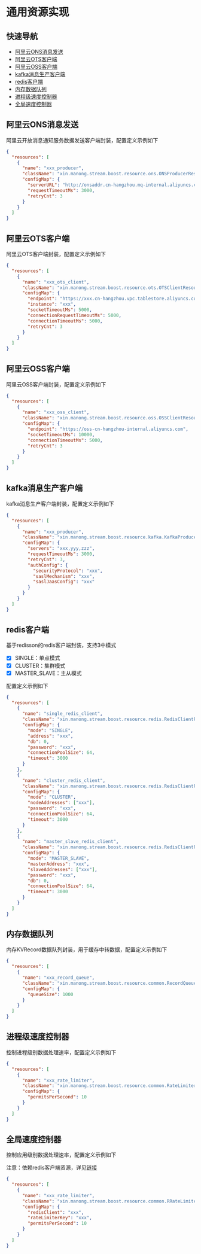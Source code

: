 # 通用资源实现

## 快速导航

* [阿里云ONS消息发送](https://github.com/frankcl/stream/blob/main/stream-resource/README.md#%E9%98%BF%E9%87%8C%E4%BA%91ons%E6%B6%88%E6%81%AF%E5%8F%91%E9%80%81)
* [阿里云OTS客户端](https://github.com/frankcl/stream/blob/main/stream-resource/README.md#%E9%98%BF%E9%87%8C%E4%BA%91ots%E5%AE%A2%E6%88%B7%E7%AB%AF)
* [阿里云OSS客户端](https://github.com/frankcl/stream/blob/main/stream-resource/README.md#%E9%98%BF%E9%87%8C%E4%BA%91oss%E5%AE%A2%E6%88%B7%E7%AB%AF)
* [kafka消息生产客户端](https://github.com/frankcl/stream/blob/main/stream-resource/README.md#kafka%E6%B6%88%E6%81%AF%E7%94%9F%E4%BA%A7%E5%AE%A2%E6%88%B7%E7%AB%AF)
* [redis客户端](https://github.com/frankcl/stream/blob/main/stream-resource/README.md#redis%E5%AE%A2%E6%88%B7%E7%AB%AF)
* [内存数据队列](https://github.com/frankcl/stream/blob/main/stream-resource/README.md#%E5%86%85%E5%AD%98%E6%95%B0%E6%8D%AE%E9%98%9F%E5%88%97)
* [进程级速度控制器](https://github.com/frankcl/stream/blob/main/stream-resource/README.md#%E8%BF%9B%E7%A8%8B%E7%BA%A7%E9%80%9F%E5%BA%A6%E6%8E%A7%E5%88%B6%E5%99%A8)
* [全局速度控制器](https://github.com/frankcl/stream/blob/main/stream-resource/README.md#%E5%85%A8%E5%B1%80%E9%80%9F%E5%BA%A6%E6%8E%A7%E5%88%B6%E5%99%A8)

## 阿里云ONS消息发送
阿里云开放消息通知服务数据发送客户端封装，配置定义示例如下
```json
{
  "resources": [
    {
      "name": "xxx_producer",                                                             //消息生产客户端名称
      "className": "xin.manong.stream.boost.resource.ons.ONSProducerResource",            //消息生产客户端资源全限定类名
      "configMap": {                                                                      //消息生产客户端配置信息
        "serverURL": "http://onsaddr.cn-hangzhou.mq-internal.aliyuncs.com:8080",          //ONS endpoint
        "requestTimeoutMs": 3000,                                                         //请求超时，单位毫秒，默认3秒
        "retryCnt": 3                                                                     //发送重试次数，默认3次
      }
    }
  ]
}
```

## 阿里云OTS客户端
阿里云OTS客户端封装，配置定义示例如下
```json
{
  "resources": [
    {
      "name": "xxx_ots_client",                                                           //OTS客户端名称
      "className": "xin.manong.stream.boost.resource.ots.OTSClientResource",              //OTS客户端资源全限定类名
      "configMap": {                                                                      //OTS客户端配置信息
        "endpoint": "https://xxx.cn-hangzhou.vpc.tablestore.aliyuncs.com",                //OTS endpoint
        "instance": "xxx",                                                                //OTS实例
        "socketTimeoutMs": 5000,                                                          //socket超时，单位毫秒，默认5秒
        "connectionRequestTimeoutMs": 5000,                                               //连接请求超时，单位毫秒，默认5秒
        "connectionTimeoutMs": 5000,                                                      //连接超时，单位毫秒，默认5秒
        "retryCnt": 3                                                                     //发送重试次数，默认3次
      }
    }
  ]
}
```

## 阿里云OSS客户端
阿里云OSS客户端封装，配置定义示例如下
```json
{
  "resources": [
    {
      "name": "xxx_oss_client",                                                           //OSS客户端名称
      "className": "xin.manong.stream.boost.resource.oss.OSSClientResource",              //OSS客户端资源全限定类名
      "configMap": {                                                                      //OSS客户端配置信息
        "endpoint": "https://oss-cn-hangzhou-internal.aliyuncs.com",                      //OSS endpoint
        "socketTimeoutMs": 10000,                                                         //socket超时，单位毫秒，默认10秒
        "connectionTimeoutMs": 5000,                                                      //连接超时，单位毫秒，默认5秒
        "retryCnt": 3                                                                     //发送重试次数，默认3次
      }
    }
  ]
}
```

## kafka消息生产客户端
kafka消息生产客户端封装，配置定义示例如下
```json
{
  "resources": [
    {
      "name": "xxx_producer",                                                             //kafka消息生产客户端名称
      "className": "xin.manong.stream.boost.resource.kafka.KafkaProducerResource",        //kafka消息生产客户端资源全限定类名
      "configMap": {                                                                      //kafka消息生产客户端配置信息
        "servers": "xxx,yyy,zzz",                                                         //kafka endpoint
        "requestTimeoutMs": 3000,                                                         //请求超时，单位毫秒，默认3秒
        "retryCnt": 3,                                                                    //发送重试次数，默认3次
        "authConfig": {                                                                   //kafka认证配置
          "securityProtocol": "xxx",                                                      //安全协议
          "saslMechanism": "xxx",                                                         //SASL机制
          "saslJaasConfig": "xxx"                                                         //JAAS配置
        }
      }
    }
  ]
}
```

## redis客户端
基于redisson的redis客户端封装，支持3中模式
 - [x] SINGLE：单点模式
 - [x] CLUSTER：集群模式
 - [x] MASTER_SLAVE：主从模式

配置定义示例如下
```json
{
  "resources": [
    {
      "name": "single_redis_client",                                                      //redis客户端名称
      "className": "xin.manong.stream.boost.resource.redis.RedisClientResource",          //redis客户端资源全限定类名
      "configMap": {                                                                      //redis客户端配置信息
        "mode": "SINGLE",                                                                 //SINGLE模式
        "address": "xxx",                                                                 //redis服务器地址
        "db": 0,                                                                          //redis数据库，默认0
        "password": "xxx",                                                                //密码，默认为空
        "connectionPoolSize": 64,                                                         //连接池大小，默认64
        "timeout": 3000                                                                   //连接超时，单位毫秒，默认3秒
      }
    },
    {
      "name": "cluster_redis_client",                                                     //redis客户端名称
      "className": "xin.manong.stream.boost.resource.redis.RedisClientResource",          //redis客户端资源全限定类名
      "configMap": {                                                                      //redis客户端配置信息
        "mode": "CLUSTER",                                                                //CLUSTER模式
        "nodeAddresses": ["xxx"],                                                         //redis服务器地址列表
        "password": "xxx",                                                                //密码，默认为空
        "connectionPoolSize": 64,                                                         //连接池大小，默认64
        "timeout": 3000                                                                   //连接超时，单位毫秒，默认3秒
      }
    },
    {
      "name": "master_slave_redis_client",                                                //redis客户端名称
      "className": "xin.manong.stream.boost.resource.redis.RedisClientResource",          //redis客户端资源全限定类名
      "configMap": {                                                                      //redis客户端配置信息
        "mode": "MASTER_SLAVE",                                                           //MASTER_SLAVE模式
        "masterAddress": "xxx",                                                           //master服务器地址
        "slaveAddresses": ["xxx"],                                                        //slave服务器地址列表
        "password": "xxx",                                                                //密码，默认为空
        "db": 0,                                                                          //redis数据库，默认0
        "connectionPoolSize": 64,                                                         //连接池大小，默认64
        "timeout": 3000                                                                   //连接超时，单位毫秒，默认3秒
      }
    }
  ]
}
```

## 内存数据队列
内存KVRecord数据队列封装，用于缓存中转数据，配置定义示例如下
```json
{
  "resources": [
    {
      "name": "xxx_record_queue",                                                         //数据队列名称
      "className": "xin.manong.stream.boost.resource.common.RecordQueueResource",         //数据队列资源全限定类名
      "configMap": {                                                                      //数据队列配置信息
        "queueSize": 1000                                                                 //队列大小
      }
    }
  ]
}
```

## 进程级速度控制器
控制进程级别数据处理速率，配置定义示例如下
```json
{
  "resources": [
    {
      "name": "xxx_rate_limiter",                                                         //限速器名称
      "className": "xin.manong.stream.boost.resource.common.RateLimiterResource",         //限速器资源全限定类名
      "configMap": {                                                                      //数据队列配置信息
        "permitsPerSecond": 10                                                            //限制最大速率，单位：条/秒
      }
    }
  ]
}
```

## 全局速度控制器
控制应用级别数据处理速率，配置定义示例如下

注意：依赖redis客户端资源，详见[链接](https://github.com/frankcl/stream/blob/main/stream-resource/README.md#redis%E5%AE%A2%E6%88%B7%E7%AB%AF)
```json
{
  "resources": [
    {
      "name": "xxx_rate_limiter",                                                         //限速器名称
      "className": "xin.manong.stream.boost.resource.common.RRateLimiterResource",        //限速器资源全限定类名
      "configMap": {                                                                      //数据队列配置信息
        "redisClient": "xxx",                                                             //redis客户端资源名称
        "rateLimiterKey": "xxx",                                                          //redis限速器key
        "permitsPerSecond": 10                                                            //限制最大速率，单位：条/秒
      }
    }
  ]
}
```